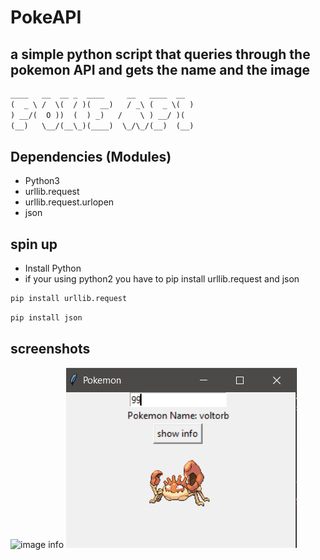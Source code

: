 # PokeAPI

## a  simple python script that queries through the pokemon API and gets the name and the image 



  ```txt                             .___.__
  ____   __  __ _  ____     __   ____  __  
(  _ \ /  \(  / )(  __)   / _\ (  _ \(  ) 
 ) __/(  O ))  (  ) _)   /    \ ) __/ )(  
(__)   \__/(__\_)(____)  \_/\_/(__)  (__) 

```
## Dependencies (Modules)

- Python3
- urllib.request
- urllib.request.urlopen
- json

## spin up
- Install Python
- if your using python2 you have to pip install urllib.request and json

```bash
pip install urllib.request
```
```bash
pip install json
```




## screenshots
![image info](screenahot_1.PNG)
![image info](screenshot.PNG)

